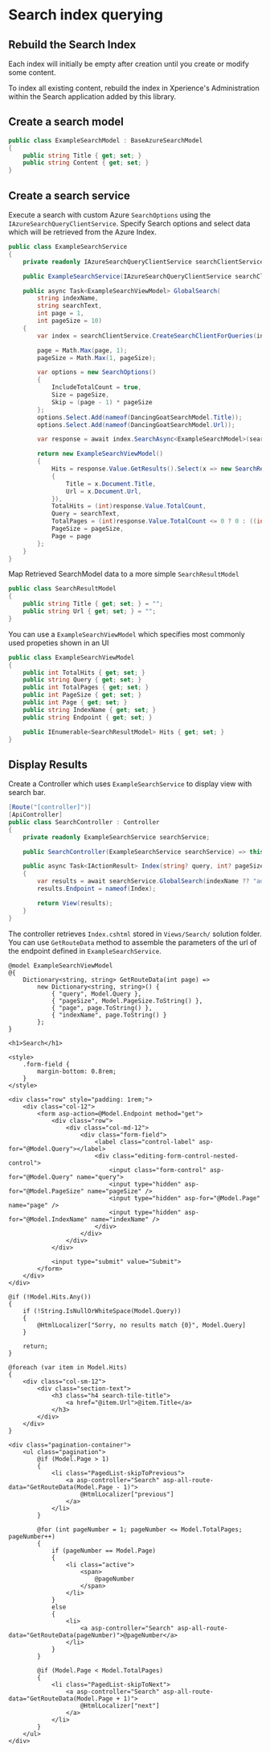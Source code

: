 # Search index querying

## Rebuild the Search Index

Each index will initially be empty after creation until you create or modify some content.

To index all existing content, rebuild the index in Xperience's Administration within the Search application added by this library.

## Create a search model

```csharp
public class ExampleSearchModel : BaseAzureSearchModel
{
    public string Title { get; set; }
    public string Content { get; set; }
}
```

## Create a search service

Execute a search with custom Azure `SearchOptions` using the `IAzureSearchQueryClientService`. Specify Search options and select data which will be retrieved from the Azure Index.

```csharp
public class ExampleSearchService
{
    private readonly IAzureSearchQueryClientService searchClientService;

    public ExampleSearchService(IAzureSearchQueryClientService searchClientService) => this.searchClientService = searchClientService;

    public async Task<ExampleSearchViewModel> GlobalSearch(
        string indexName,
        string searchText,
        int page = 1,
        int pageSize = 10)
    {
        var index = searchClientService.CreateSearchClientForQueries(indexName);

        page = Math.Max(page, 1);
        pageSize = Math.Max(1, pageSize);

        var options = new SearchOptions()
        {
            IncludeTotalCount = true,
            Size = pageSize,
            Skip = (page - 1) * pageSize
        };
        options.Select.Add(nameof(DancingGoatSearchModel.Title));
        options.Select.Add(nameof(DancingGoatSearchModel.Url));

        var response = await index.SearchAsync<ExampleSearchModel>(searchText, options);

        return new ExampleSearchViewModel()
        {
            Hits = response.Value.GetResults().Select(x => new SearchResultModel()
            {
                Title = x.Document.Title,
                Url = x.Document.Url,
            }),
            TotalHits = (int)response.Value.TotalCount,
            Query = searchText,
            TotalPages = (int)response.Value.TotalCount <= 0 ? 0 : ((int)response.Value.TotalCount - 1) / pageSize + 1,
            PageSize = pageSize,
            Page = page
        };
    }
}
```

Map Retrieved SearchModel data to a more simple `SearchResultModel`

```csharp
public class SearchResultModel
{
    public string Title { get; set; } = "";
    public string Url { get; set; } = "";
}
```

You can use a `ExampleSearchViewModel` which specifies most commonly used propeties shown in an UI

```csharp
public class ExampleSearchViewModel
{
    public int TotalHits { get; set; }
    public string Query { get; set; }
    public int TotalPages { get; set; }
    public int PageSize { get; set; }
    public int Page { get; set; }
    public string IndexName { get; set; }
    public string Endpoint { get; set; }

    public IEnumerable<SearchResultModel> Hits { get; set; }
}
```

## Display Results

Create a Controller which uses `ExampleSearchService` to display view with search bar.

```csharp
[Route("[controller]")]
[ApiController]
public class SearchController : Controller
{
    private readonly ExampleSearchService searchService;

    public SearchController(ExampleSearchService searchService) => this.searchService = searchService;

    public async Task<IActionResult> Index(string? query, int? pageSize, int? page, string? indexName)
    {
        var results = await searchService.GlobalSearch(indexName ?? "advanced", query, page ?? 1, pageSize ?? 10);
        results.Endpoint = nameof(Index);

        return View(results);
    }
}
```

The controller retrieves `Index.cshtml` stored in `Views/Search/` solution folder. You can use `GetRouteData` method to assemble the parameters of the url of the endpoint defined in `ExampleSearchService`.

```cshtml
@model ExampleSearchViewModel
@{
    Dictionary<string, string> GetRouteData(int page) =>
        new Dictionary<string, string>() {
            { "query", Model.Query },
            { "pageSize", Model.PageSize.ToString() },
            { "page", page.ToString() },
            { "indexName", page.ToString() }
        };
}

<h1>Search</h1>

<style>
    .form-field {
        margin-bottom: 0.8rem;
    }
</style>

<div class="row" style="padding: 1rem;">
    <div class="col-12">
        <form asp-action=@Model.Endpoint method="get">
            <div class="row">
                <div class="col-md-12">
                    <div class="form-field">
                        <label class="control-label" asp-for="@Model.Query"></label>
                        <div class="editing-form-control-nested-control">
                            <input class="form-control" asp-for="@Model.Query" name="query">
                            <input type="hidden" asp-for="@Model.PageSize" name="pageSize" />
                            <input type="hidden" asp-for="@Model.Page" name="page" />
                            <input type="hidden" asp-for="@Model.IndexName" name="indexName" />
                        </div>
                    </div>
                </div>
            </div>

            <input type="submit" value="Submit">
        </form>
    </div>
</div>

@if (!Model.Hits.Any())
{
    if (!String.IsNullOrWhiteSpace(Model.Query))
    {
        @HtmlLocalizer["Sorry, no results match {0}", Model.Query]
    }

    return;
}

@foreach (var item in Model.Hits)
{
    <div class="col-sm-12">
        <div class="section-text">
            <h3 class="h4 search-tile-title">
                <a href="@item.Url">@item.Title</a>
            </h3>
        </div>
    </div>
}

<div class="pagination-container">
    <ul class="pagination">
        @if (Model.Page > 1)
        {
            <li class="PagedList-skipToPrevious">
                <a asp-controller="Search" asp-all-route-data="GetRouteData(Model.Page - 1)">
                    @HtmlLocalizer["previous"]
                </a>
            </li>
        }

        @for (int pageNumber = 1; pageNumber <= Model.TotalPages; pageNumber++)
        {
            if (pageNumber == Model.Page)
            {
                <li class="active">
                    <span>
                        @pageNumber
                    </span>
                </li>
            }
            else
            {
                <li>
                    <a asp-controller="Search" asp-all-route-data="GetRouteData(pageNumber)">@pageNumber</a>
                </li>
            }
        }

        @if (Model.Page < Model.TotalPages)
        {
            <li class="PagedList-skipToNext">
                <a asp-controller="Search" asp-all-route-data="GetRouteData(Model.Page + 1)">
                    @HtmlLocalizer["next"]
                </a>
            </li>
        }
    </ul>
</div>
```